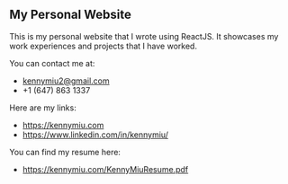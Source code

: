 ## My Personal Website
This is my personal website that I wrote using ReactJS. It showcases my work experiences and projects that I have worked.

You can contact me at:
- kennymiu2@gmail.com
- +1 (647) 863 1337

Here are my links: 
- https://kennymiu.com
- https://www.linkedin.com/in/kennymiu/

You can find my resume here:
- https://kennymiu.com/KennyMiuResume.pdf
